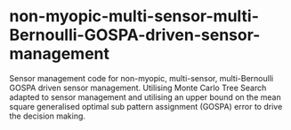 # non-myopic-multi-sensor-multi-Bernoulli-GOSPA-driven-sensor-management
Sensor management code for non-myopic, multi-sensor, multi-Bernoulli GOSPA driven sensor management. Utilising Monte Carlo Tree Search adapted to sensor management and utilising an upper bound on the mean square generalised optimal sub pattern assignment (GOSPA) error to drive the decision making.
